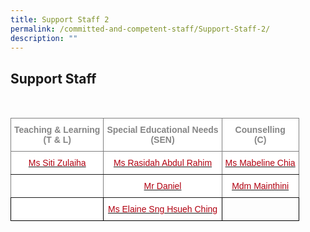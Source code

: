 ```yaml
---
title: Support Staff 2
permalink: /committed-and-competent-staff/Support-Staff-2/
description: ""
---
```

## Support Staff

<br>

<style type="text/css">
.tg  {border-collapse:collapse;border-spacing:0;}
.tg td{border-color:black;border-style:solid;border-width:1px;font-family:Arial, sans-serif;font-size:14px;
  overflow:hidden;padding:10px 5px;word-break:normal;}
.tg th{border-color:black;border-style:solid;border-width:1px;font-family:Arial, sans-serif;font-size:14px;
  font-weight:normal;overflow:hidden;padding:10px 5px;word-break:normal;}
.tg .tg-1kkr{background-color:#FFF;border-color:inherit;color:#858585;font-weight:bold;text-align:center;vertical-align:top}
.tg .tg-lq2k{background-color:#FFF;border-color:inherit;color:#858585;text-align:center;vertical-align:top}
.tg .tg-h4p9{background-color:#FFF;color:#858585;text-align:center;vertical-align:top}
.tg .tg-ikwi{background-color:#FFF;border-color:inherit;color:#B00010;text-align:center;vertical-align:top}
.tg .tg-rtu1{background-color:#FFF;color:#B00010;text-align:center;vertical-align:top}
.tg .tg-0lax{text-align:left;vertical-align:top}
</style>
<table class="tg">
<thead>
  <tr>
    <th class="tg-1kkr">Teaching &amp; Learning      <br>(T &amp; L) </th>
    <th class="tg-1kkr">Special Educational Needs<br>(SEN)</th>
    <th class="tg-1kkr">Counselling<br>(C)</th>
  </tr>
</thead>
<tbody>
  <tr>
    <td class="tg-ikwi"><a href="mailto:siti_zulaiha_khairi@moe.edu.sg"><span style="text-decoration:none;color:#B00010">Ms Siti Zulaiha</span></a><br></td>
    <td class="tg-ikwi"><a href="mailto:rasidah_abdul_rahim@moe.edu.sg"><span style="text-decoration:none;color:#B00010">Ms Rasidah Abdul Rahim</span></a> <br></td>
    <td class="tg-ikwi"><a href="mailto:chia_kit_mun_mabeline@moe.edu.sg"><span style="text-decoration:none;color:#B00010">Ms Mabeline Chia</span></a></td>
  </tr>
  <tr>
    <td class="tg-lq2k"></td>
    <td class="tg-ikwi"><a href="mailto:daniel_a@moe.edu.sg"><span style="text-decoration:none;color:#B00010">Mr Daniel</span></a></td>
    <td class="tg-ikwi"><a href="mailto:mainthini_m_harivalagan@moe.edu.sg"><span style="text-decoration:none;color:#B00010">Mdm Mainthini</span></a></td>
  </tr>
  <tr>
    <td class="tg-h4p9"></td>
    <td class="tg-rtu1"><a href="mailto:sng_hsueh_ching@moe.edu.sg"><span style="text-decoration:none;color:#B00010">Ms Elaine Sng Hsueh Ching</span></a><br></td>
    <td class="tg-0lax"></td>
  </tr>
</tbody>
</table>